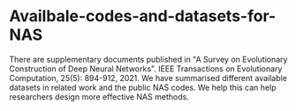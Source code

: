 # Availbale-codes-and-datasets-for-NAS
There are supplementary documents published in "A Survey on Evolutionary Construction of Deep Neural Networks". IEEE Transactions on Evolutionary Computation, 25(5): 894-912, 2021.
We have summarised different available datasets in related work and the public NAS codes. We help this can help researchers design more effective NAS methods.

